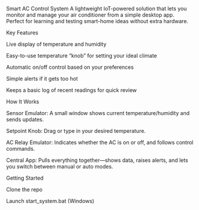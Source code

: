 Smart AC Control System
A lightweight IoT-powered solution that lets you monitor and manage your air conditioner from a simple desktop app. Perfect for learning and testing smart-home ideas without extra hardware.

Key Features

Live display of temperature and humidity

Easy-to-use temperature “knob” for setting your ideal climate

Automatic on/off control based on your preferences

Simple alerts if it gets too hot

Keeps a basic log of recent readings for quick review

How It Works

Sensor Emulator: A small window shows current temperature/humidity and sends updates.

Setpoint Knob: Drag or type in your desired temperature.

AC Relay Emulator: Indicates whether the AC is on or off, and follows control commands.

Central App: Pulls everything together—shows data, raises alerts, and lets you switch between manual or auto modes.

Getting Started

Clone the repo

Launch start_system.bat (Windows) 

